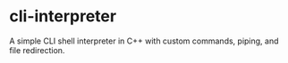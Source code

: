 # cli-interpreter
A simple CLI shell interpreter in C++ with custom commands, piping, and file redirection.
